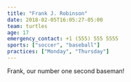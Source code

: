 ```yaml
---
title: "Frank J. Robinson"
date: 2018-02-05T16:05:27-05:00
team: turtles
age: 17
emergency_contact: +1 (555) 555 5555
sports: ["soccer", "baseball"]
practices: ["Monday", "Thursday"]
---
```


Frank, our number one second baseman!

